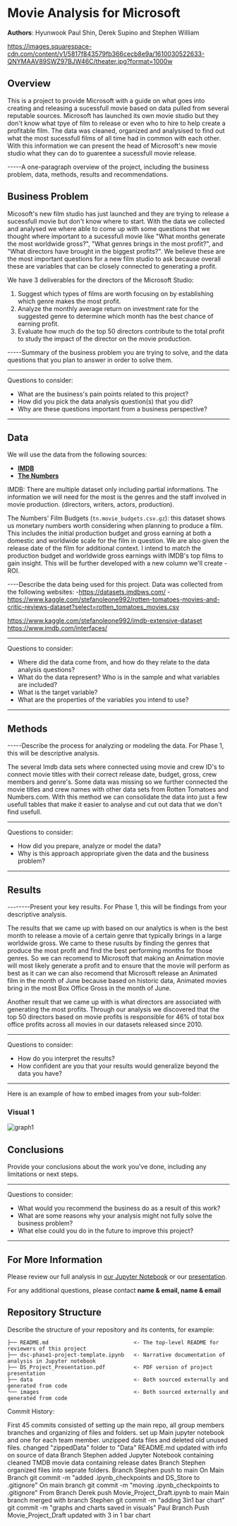 # Movie Analysis for Microsoft

**Authors**: Hyunwook Paul Shin, Derek Supino and Stephen William

https://images.squarespace-cdn.com/content/v1/5817f843579fb366cecb8e9a/1610030522633-QNYMAAV89SWZ97BJW46C/theater.jpg?format=1000w


## Overview

This is a project to provide Microsoft with a guide on what goes into creating and releasing a sucessfull movie based on data pulled from several reputable sources. Microsoft has launched its own movie studio but they don't know what tpye of film to release or even who to hire to help create a profitable film. The data was cleaned, organized and analysised to find out what the most sucessfull films of all time had in common with each other. With this information we can present the head of Microsoft's new movie studio what they can do to guarentee a sucessfull movie release.


-----A one-paragraph overview of the project, including the business problem, data, methods, results and recommendations.

## Business Problem

Micosoft's new film studio has just launched and they are trying to release a sucessfull movie but don't know where to start. With the data we collected and analysed we where able to come up with some questions that we thought where important to a sucessfull movie like "What months generate the most worldwide gross?", "What genres brings in the most profit?", and "What directors have brought in the biggest profits?". We believe these are the most important questions for a new film studio to ask because overall these are variables that can be closely connected to generating a profit.

We have 3 deliverables for the directors of the Microsoft Studio:

1. Suggest which types of films are worth focusing on by establishing which genre makes the most profit.
2. Analyze the monthly average return on investment rate for the suggested genre to determine which month has the best chance of earning profit.
3. Evaluate how much do the top 50 directors contribute to the total profit to study the impact of the director on the movie production. 


-----Summary of the business problem you are trying to solve, and the data questions that you plan to answer in order to solve them.

***
Questions to consider:
* What are the business's pain points related to this project?
* How did you pick the data analysis question(s) that you did?
* Why are these questions important from a business perspective?
***

## Data
We will use the data from the following sources:
* __[IMDB](https://www.imdb.com/)__
* __[The Numbers](https://www.the-numbers.com)__


IMDB: There are multiple dataset only including partial informations. The information we will need for the most is the genres and the staff involved in movie production. (directors, writers, actors, production).

The Numbers' Film Budgets (`tn.movie_budgets.csv.gz`): this dataset shows us monetary numbers worth considering when planning to produce a film. This includes the initial production budget and gross earning at both a domestic and worldwide scale for the film in question. We are also given the release date of the film for additional context. I intend to match the production budget and worldwide gross earnings wiith IMDB's top films to gain insight. This will be further developed with a new column we'll create - ROI.

----Describe the data being used for this project.
Data was collected from the following websites:
    -https://datasets.imdbws.com/
    -https://www.kaggle.com/stefanoleone992/rotten-tomatoes-movies-and-critic-reviews-dataset?select=rotten_tomatoes_movies.csv
    


https://www.kaggle.com/stefanoleone992/imdb-extensive-dataset
https://www.imdb.com/interfaces/





***
Questions to consider:
* Where did the data come from, and how do they relate to the data analysis questions?
* What do the data represent? Who is in the sample and what variables are included?
* What is the target variable?
* What are the properties of the variables you intend to use?
***

## Methods

-----Describe the process for analyzing or modeling the data. For Phase 1, this will be descriptive analysis.

The several Imdb data sets where connected using movie and crew ID's to connect movie titles with their correct release date, budget, gross, crew members and genre's. Some data was missing so we further connected the movie titles and crew names with other data sets from Rotten Tomatoes and Numbers.com. With this method we can consolidate the data into just a few usefull tables that make it easier to analyse and cut out data that we don't find usefull. 



***
Questions to consider:
* How did you prepare, analyze or model the data?
* Why is this approach appropriate given the data and the business problem?
***

## Results

--------Present your key results. For Phase 1, this will be findings from your descriptive analysis.

The results that we came up with based on our analytics is when is the best month to release a movie of a certain genre that typically brings in a large worldwide gross. We came to these rusults by finding the genres that produce the most profit and find the best performing months for those genres. So we can recomend to Microsoft that making an Animation movie will most likely generate a profit and to ensure that the movie will perform as best as it can we can also recomend that Microsoft release an Animated film in the month of June because based on historic data, Animated movies bring in the most Box Office Gross in the month of June. 

Another result that we came up with is what directors are associated with generating the most profits. Through our analysis we discovered that the top 50 directors based on movie profits is responsible for 46% of total box office profits across all movies in our datasets released since 2010. 





***
Questions to consider:
* How do you interpret the results?
* How confident are you that your results would generalize beyond the data you have?
***

Here is an example of how to embed images from your sub-folder:

### Visual 1
![graph1](./images/viz1.png)

## Conclusions

Provide your conclusions about the work you've done, including any limitations or next steps.

***
Questions to consider:
* What would you recommend the business do as a result of this work?
* What are some reasons why your analysis might not fully solve the business problem?
* What else could you do in the future to improve this project?
***

## For More Information

Please review our full analysis in [our Jupyter Notebook](./dsc-phase1-project-template.ipynb) or our [presentation](./DS_Project_Presentation.pdf).

For any additional questions, please contact **name & email, name & email**

## Repository Structure

Describe the structure of your repository and its contents, for example:

```
├── README.md                           <- The top-level README for reviewers of this project
├── dsc-phase1-project-template.ipynb   <- Narrative documentation of analysis in Jupyter notebook
├── DS_Project_Presentation.pdf         <- PDF version of project presentation
├── data                                <- Both sourced externally and generated from code
└── images                              <- Both sourced externally and generated from code
```



Commit History:

First 45 commits consisted of setting up the main repo, all group members branches and organizing of files and folders. 
set up Main jupyter notebook and one for each team member. 
unzipped data files and deleted old unused files. 
changed "zippedData" folder to "Data"
README.md updated with info on source of data 
Branch Stephen added Jupyter Notebook containing cleaned TMDB movie data containing release dates
Branch Stephen organized files into seprate folders.
Branch Stephen push to main
On Main Branch git commit -m "added .ipynb_checkpoints and DS_Store to .gitignore"
On main branch git commit -m "moving .ipynb_checkpoints to .gitignore"
From Branch Derek push Movie_Project_Draft.ipynb to main
Main branch merged with branch Stephen
git commit -m "adding 3in1 bar chart"
git commit -m "graphs and charts saved in visuals"
Paul Branch Push Movie_Project_Draft updated with 3 in 1 bar chart


